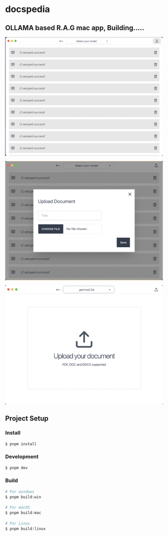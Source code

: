 # docspedia

## OLLAMA based R.A.G mac app, Building.....

![app demo](https://github.com/docspedia/docspedia/blob/main/src/renderer/src/assets/demo2.png?raw=true)

![upload doc modal](https://github.com/docspedia/docspedia/blob/main/src/renderer/src/assets/uplode-doc.png?raw=true)

![vergin upload doc](https://github.com/docspedia/docspedia/blob/main/src/renderer/src/assets/vergin-upload-doc.png?raw=true)


## Project Setup

### Install

```bash
$ pnpm install
```

### Development

```bash
$ pnpm dev
```

### Build

```bash
# For windows
$ pnpm build:win

# For macOS
$ pnpm build:mac

# For Linux
$ pnpm build:linux
```
